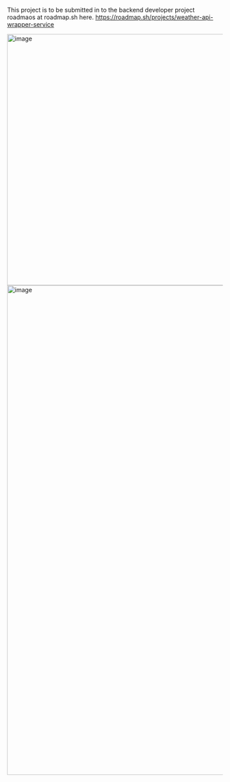 This project is to be submitted in to the backend developer project roadmaos at roadmap.sh here. https://roadmap.sh/projects/weather-api-wrapper-service

<img width="1240" height="586" alt="image" src="https://github.com/user-attachments/assets/3d8ca33c-4966-4c61-95ad-f7ec395ee747" />
<img width="1240" height="1142" alt="image" src="https://github.com/user-attachments/assets/e16a305f-7541-4f4d-b0b0-e6511a8abbbd" />
